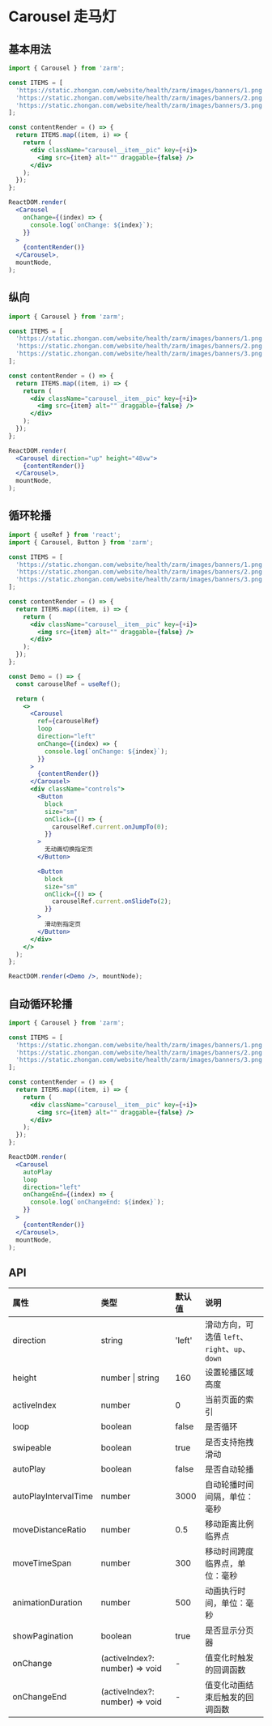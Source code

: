 # Carousel 走马灯

## 基本用法

```jsx
import { Carousel } from 'zarm';

const ITEMS = [
  'https://static.zhongan.com/website/health/zarm/images/banners/1.png',
  'https://static.zhongan.com/website/health/zarm/images/banners/2.png',
  'https://static.zhongan.com/website/health/zarm/images/banners/3.png',
];

const contentRender = () => {
  return ITEMS.map((item, i) => {
    return (
      <div className="carousel__item__pic" key={+i}>
        <img src={item} alt="" draggable={false} />
      </div>
    );
  });
};

ReactDOM.render(
  <Carousel
    onChange={(index) => {
      console.log(`onChange: ${index}`);
    }}
  >
    {contentRender()}
  </Carousel>,
  mountNode,
);
```

## 纵向

```jsx
import { Carousel } from 'zarm';

const ITEMS = [
  'https://static.zhongan.com/website/health/zarm/images/banners/1.png',
  'https://static.zhongan.com/website/health/zarm/images/banners/2.png',
  'https://static.zhongan.com/website/health/zarm/images/banners/3.png',
];

const contentRender = () => {
  return ITEMS.map((item, i) => {
    return (
      <div className="carousel__item__pic" key={+i}>
        <img src={item} alt="" draggable={false} />
      </div>
    );
  });
};

ReactDOM.render(
  <Carousel direction="up" height="48vw">
    {contentRender()}
  </Carousel>,
  mountNode,
);
```

## 循环轮播

```jsx
import { useRef } from 'react';
import { Carousel, Button } from 'zarm';

const ITEMS = [
  'https://static.zhongan.com/website/health/zarm/images/banners/1.png',
  'https://static.zhongan.com/website/health/zarm/images/banners/2.png',
  'https://static.zhongan.com/website/health/zarm/images/banners/3.png',
];

const contentRender = () => {
  return ITEMS.map((item, i) => {
    return (
      <div className="carousel__item__pic" key={+i}>
        <img src={item} alt="" draggable={false} />
      </div>
    );
  });
};

const Demo = () => {
  const carouselRef = useRef();

  return (
    <>
      <Carousel
        ref={carouselRef}
        loop
        direction="left"
        onChange={(index) => {
          console.log(`onChange: ${index}`);
        }}
      >
        {contentRender()}
      </Carousel>
      <div className="controls">
        <Button
          block
          size="sm"
          onClick={() => {
            carouselRef.current.onJumpTo(0);
          }}
        >
          无动画切换指定页
        </Button>

        <Button
          block
          size="sm"
          onClick={() => {
            carouselRef.current.onSlideTo(2);
          }}
        >
          滑动到指定页
        </Button>
      </div>
    </>
  );
};

ReactDOM.render(<Demo />, mountNode);
```

## 自动循环轮播

```jsx
import { Carousel } from 'zarm';

const ITEMS = [
  'https://static.zhongan.com/website/health/zarm/images/banners/1.png',
  'https://static.zhongan.com/website/health/zarm/images/banners/2.png',
  'https://static.zhongan.com/website/health/zarm/images/banners/3.png',
];

const contentRender = () => {
  return ITEMS.map((item, i) => {
    return (
      <div className="carousel__item__pic" key={+i}>
        <img src={item} alt="" draggable={false} />
      </div>
    );
  });
};

ReactDOM.render(
  <Carousel
    autoPlay
    loop
    direction="left"
    onChangeEnd={(index) => {
      console.log(`onChangeEnd: ${index}`);
    }}
  >
    {contentRender()}
  </Carousel>,
  mountNode,
);
```

## API

| 属性                 | 类型                           | 默认值 | 说明                                           |
| :------------------- | :----------------------------- | :----- | :--------------------------------------------- |
| direction            | string                         | 'left' | 滑动方向，可选值 `left`、`right`、`up`、`down` |
| height               | number \| string               | 160    | 设置轮播区域高度                               |
| activeIndex          | number                         | 0      | 当前页面的索引                                 |
| loop                 | boolean                        | false  | 是否循环                                       |
| swipeable            | boolean                        | true   | 是否支持拖拽滑动                               |
| autoPlay             | boolean                        | false  | 是否自动轮播                                   |
| autoPlayIntervalTime | number                         | 3000   | 自动轮播时间间隔，单位：毫秒                   |
| moveDistanceRatio    | number                         | 0.5    | 移动距离比例临界点                             |
| moveTimeSpan         | number                         | 300    | 移动时间跨度临界点，单位：毫秒                 |
| animationDuration    | number                         | 500    | 动画执行时间，单位：毫秒                       |
| showPagination       | boolean                        | true   | 是否显示分页器                                 |
| onChange             | (activeIndex?: number) => void | -      | 值变化时触发的回调函数                         |
| onChangeEnd          | (activeIndex?: number) => void | -      | 值变化动画结束后触发的回调函数                 |
